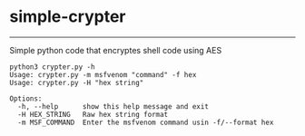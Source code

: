 # simple-crypter
---
Simple python code that encryptes shell code using AES

```
python3 crypter.py -h                                                                                                                 
Usage: crypter.py -m msfvenom "command" -f hex
Usage: crypter.py -H "hex string"

Options:
  -h, --help      show this help message and exit
  -H HEX_STRING   Raw hex string format
  -m MSF_COMMAND  Enter the msfvenom command usin -f/--format hex
```
